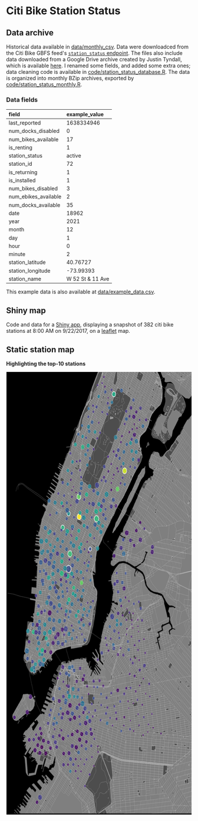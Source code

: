 # Citi Bike Station Status

## Data archive

Historical data available in [data/monthly_csv](data/monthly_csv). Data were downloadced from the Citi Bike GBFS feed's [`station_status` endpoint](https://gbfs.citibikenyc.com/gbfs/en/station_status.json). The files also include data downloaded from a Google Drive archive created by Justin Tyndall, which is available [here](https://drive.google.com/drive/u/0/folders/1aLRu3GYHTVFG9BBxPUQM4N7xhbZNMxPV). I renamed some fields, and added some extra ones; data cleaning code is available in [code/station_status_database.R](code/station_status_database.R). The data is organized into monthly BZip archives, exported by [code/station_status_monthly.R](code/station_status_monthly.R).

### Data fields

|field                |example_value    |
|:--------------------|:----------------|
|last_reported        |1638334946       |
|num_docks_disabled   |0                |
|num_bikes_available  |17               |
|is_renting           |1                |
|station_status       |active           |
|station_id           |72               |
|is_returning         |1                |
|is_installed         |1                |
|num_bikes_disabled   |3                |
|num_ebikes_available |2                |
|num_docks_available  |35               |
|date                 |18962            |
|year                 |2021             |
|month                |12               |
|day                  |1                |
|hour                 |0                |
|minute               |2                |
|station_latitude     |40.76727         |
|station_longitude    |-73.99393        |
|station_name         |W 52 St & 11 Ave |

This example data is also available at [data/example_data.csv](data/example_data.csv).

## Shiny map

Code and data for a [Shiny app](https://chrisgettings.shinyapps.io/Citibike_stations_map/), displaying a snapshot of 382 citi bike stations at 8:00 AM on 9/22/2017, on a [leaflet](https://rstudio.github.io/leaflet/) map.

## Static station map

**Highlighting the top-10 stations**

<img src="plots/top-10-stations.png" width="710" height="1200" />
